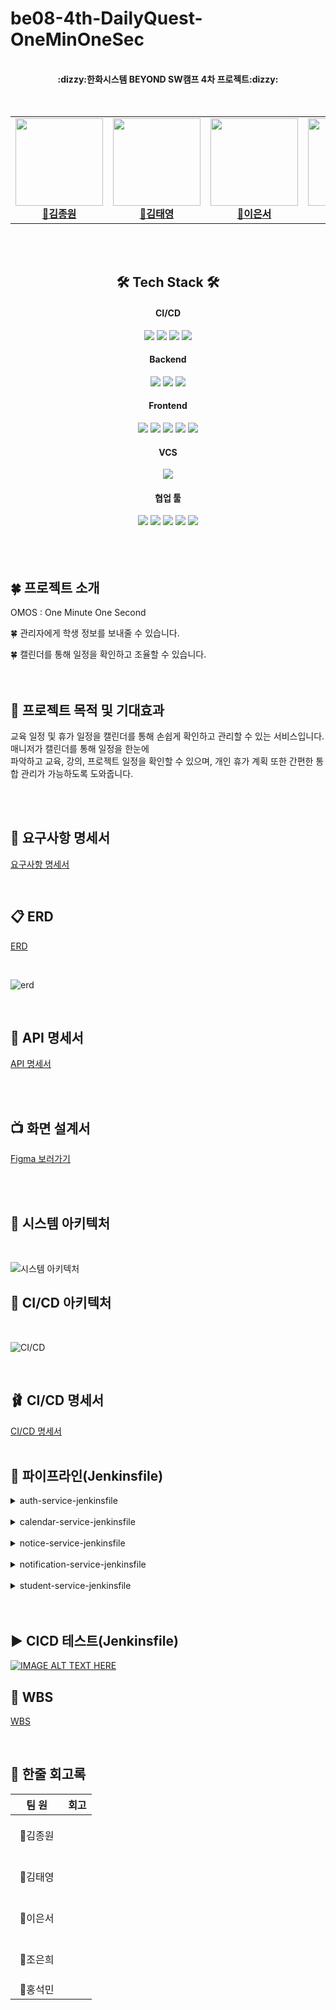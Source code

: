 # be08-4th-DailyQuest-OneMinOneSec

<div align="center">
  <br><b>:dizzy:한화시스템 BEYOND SW캠프 4차 프로젝트:dizzy:</b></br></div>

  <br>
<br>
<div align="center">
<table>
  <tbody>
    <tr> 
      <td align="center"><a href="https://github.com/jongwon-kr"><img src="https://avatars.githubusercontent.com/u/76871947?v=4"width="140px;" height="140px" alt=""/><br /><b>👑김종원</b></a><br /></td>
      <td align="center"><a href="https://github.com/tyeong1102"><img src="https://avatars.githubusercontent.com/u/97294927?s=96&v=4" width="140px;" height="140px" alt=""/><br /><b>🍙김태영</b></a><br /></td>
      <td align="center"><a href="https://github.com/tkckdnjs"><img src="https://avatars.githubusercontent.com/u/170069568?v=4" width="140px;" height="140px"  alt=""/><br /><b>🐶이은서</b></a><br /></td>
      <td align="center"><a href="https://github.com/eunhee78"><img src="https://avatars.githubusercontent.com/u/82626246?v=4" width="140px;" height="140px" alt=""/><br /><b>🍉조은희</b></a><br /></td>
      <td align="center"><a href="https://github.com/mmvne"><img src="https://avatars.githubusercontent.com/u/45449480?v=4" width="140px;" height="140px" alt=""/><br /><b>🧁홍석민</b></a><br /></td>
  </tbody>
</table>
</div>
<br>
<br>

<div align=center>

## 🛠️ Tech Stack 🛠️
  <h4>CI/CD</h4>
<div class="stack-container">
    <img src="https://img.shields.io/badge/Jenkins-D24939?style=for-the-badge&logo=Jenkins&logoColor=white">
    <img src="https://img.shields.io/badge/docker-002260?style=for-the-badge&logo=docker&logoColor=white">
    <img src="https://img.shields.io/badge/kubernetes-%231572B6?style=for-the-badge&logo=kubernetes&logoColor=white">
    <img src="https://img.shields.io/badge/ngrok-%233A0CA3?style=for-the-badge&logo=ngrok&logoColor=white">


<h4> Backend</h4>
<div class="stack-container">
    <img src="https://img.shields.io/badge/java-F7DF1E?style=for-the-badge&logo=java&logoColor=white">
    <img src="https://img.shields.io/badge/springboot-6DB33F?style=for-the-badge&logo=springboot&logoColor=white">
    <img src="https://img.shields.io/badge/Amazon%20RDS-527FFF?style=for-the-badge&logo=Amazon%20RDS&logoColor=white">
	
</div>

<h4>Frontend</h4>
<div class="stack-container">
    <img src="https://img.shields.io/badge/html5-%23E34F26.svg?style=for-the-badge&logo=html5&logoColor=white">
    <img src="https://img.shields.io/badge/css3-%231572B6.svg?style=for-the-badge&logo=css3&logoColor=white">
    <img src="https://img.shields.io/badge/vuejs-%2335495e.svg?style=for-the-badge&logo=vuedotjs&logoColor=%234FC08D">
    <img src="https://img.shields.io/badge/bootstrap-%23563D7C?style=for-the-badge&logo=bootstrap&logoColor=white">
    <img src="https://img.shields.io/badge/PrimeVue-%23639a67?style=for-the-badge&logo=vue.js&logoColor=white">


</div>

<h4>VCS</h4>
<img src="https://img.shields.io/badge/git-F05032?style=for-the-badge&logo=git&logoColor=white"/>

<h4>협업 툴</h4>
<img src="https://img.shields.io/badge/notion-000000?style=for-the-badge&logo=notion&logoColor=white"/>
<img src="https://img.shields.io/badge/googledocs-4285F4?style=for-the-badge&logo=googledocs&logoColor=white"/>
<img src="https://img.shields.io/badge/github-181717?style=for-the-badge&logo=github&logoColor=white"/>
<img src="https://img.shields.io/badge/IntelliJ%20IDEA-000000.svg?style=for-the-badge&logo=intellij-idea&logoColor=white">
<img src="https://img.shields.io/badge/Visual%20Studio%20Code-007ACC?style=for-the-badge&logo=visual-studio-code&logoColor=white">




</div>

</div>
<br>
<br>
<br>

## 🍀 프로젝트 소개

 OMOS : One Minute One Second

🍀 관리자에게 학생 정보를 보내줄 수 있습니다.
<br>

🍀 캘린더를 통해 일정을 확인하고 조율할 수 있습니다.
<br> 
<br>
<br>

## 🔆 프로젝트 목적 및 기대효과
교육 일정 및 휴가 일정을 캘린더를 통해 손쉽게 확인하고 관리할 수 있는 서비스입니다. 매니저가 캘린더를 통해 일정을 한눈에 <br> 파악하고 교육, 강의, 프로젝트
일정을 확인할 수 있으며, 개인 휴가 계획 또한 간편한 통합 관리가 가능하도록 도와줍니다.

<br> 



<br>

## 📑 요구사항 명세서
[요구사항 명세서](https://docs.google.com/spreadsheets/d/1UTnpUvR07tGe2TdFEmsZKeHrFMkpTfZzC-MN7yWY77c/edit?gid=0#gid=0)


<br>

## 📋 ERD
[ERD](https://www.erdcloud.com/d/T7nuCDkZTJACtXbog)

<br>

![erd](https://github.com/beyond-sw-camp/be08-4th-DQ-OMOS/blob/main/Images/erd.png?raw=true)

<br>


## 📄 API 명세서
[API 명세서](https://docs.google.com/spreadsheets/d/1kN0B6VXFFMemADbPnXZI4MWu9M5F2A280pIkb7VU2IQ/edit?gid=0#gid=0)


<br>
<br>

## 📺 화면 설계서
[Figma 보러가기](https://www.figma.com/board/CP2qZczh6IBRz0CkyhWt3l/Untitled?node-id=0-1&t=ALIywOoeckRvyGUO-1)

<br>
<br>

## 📑 시스템 아키텍처

<br>

![시스템 아키텍처](https://github.com/beyond-sw-camp/be08-4th-DQ-OMOS/blob/main/Images/%EC%8B%9C%EC%8A%A4%ED%85%9C%20%EC%95%84%ED%82%A4%ED%85%8D%EC%B2%98.png?raw=true)

## 📑 CI/CD 아키텍처

<br>

![CI/CD](https://github.com/beyond-sw-camp/be08-4th-DQ-OMOS/blob/main/Images/cicd.png?raw=true)

<br>

## 🩰 CI/CD 명세서
[CI/CD 명세서](https://docs.google.com/spreadsheets/d/1hawxzb2t1vQTkrZNA07GJ4R340gKLJQtrtrhuxNI9Qk/edit?gid=0#gid=0)
<br>
<br>

## 📜 파이프라인(Jenkinsfile)
<details>
<summary>auth-service-jenkinsfile</summary>

``` YML
pipeline {
    agent {
        kubernetes {
            yaml '''
            apiVersion: v1
            kind: Pod
            metadata:
              name: jenkins-agent-${env.BUILD_NUMBER}
            spec:
              containers:
              - name: gradle
                image: gradle:7.6.2-jdk17
                command:
                  - cat
                tty: true
              - name: docker
                image: docker:latest
                command:
                - cat
                tty: true
                volumeMounts:
                - mountPath: "/var/run/docker.sock"
                  name: docker-socket
              - name: kubectl
                image: gcr.io/cloud-builders/kubectl
                command:
                - cat
                tty: true
              volumes:
              - name: docker-socket
                hostPath:
                  path: "/var/run/docker.sock"
            '''
        }
    }

    environment {
        DOCKER_CREDENTIALS_ID = 'dockerhub_access'
        DOCKER_IMAGE_NAME = 'jjjwww8802/auth-service'
        DOCKERHUB_URL = 'https://index.docker.io/v1/'
        GITHUB_URL = 'git@github.com:beyond-sw-camp/be08-4th-DQ-OMOS.git'
        GITHUB_CREDENTIALS_ID = 'omos_access_ssh'
    }

    stages {
        stage('Checkout') {
            steps {
                git branch: 'main', credentialsId: "${GITHUB_CREDENTIALS_ID}", url: "${GITHUB_URL}"
            }
        }

        stage('Gradle Build') {
            steps {
                dir('Backend/auth-service') {
                    container('gradle') {
                        sh 'chmod +x ./gradlew'
                        sh './gradlew clean bootJar'
                    }
                }
            }
        }

        stage('Docker Image Build & Push') {
            steps {
                dir('Backend/auth-service') {
                    container('docker') {
                        script {
                            sh 'docker logout'
                            withCredentials([usernamePassword(credentialsId: "${DOCKER_CREDENTIALS_ID}", usernameVariable: 'DOCKER_USERNAME', passwordVariable: 'DOCKER_PASSWORD')]) {
                                sh 'echo $DOCKER_PASSWORD | docker login -u $DOCKER_USERNAME --password-stdin'
                            }
                            sh "docker build --no-cache -t ${DOCKER_IMAGE_NAME}:latest ."
                            sh "docker push ${DOCKER_IMAGE_NAME}:latest"
                            sh 'docker logout'
                        }
                    }
                }
            }
        }

        stage('Kubernetes Deployment') {
            steps {
                container('kubectl') {
                    script {
                        sh "kubectl set image deploy auth-deploy auth=${DOCKER_IMAGE_NAME}:latest -n default"
                        sh "kubectl rollout restart deploy auth-deploy -n default"
                    }
                }
            }
        }
    }

    post {
        success {
            withCredentials([string(credentialsId: 'discord-webhook', variable: 'DISCORD')]) {
                discordSend description: """
                제목 : ${currentBuild.displayName}
                결과 : ${currentBuild.result}
                실행 시간 : ${currentBuild.duration / 1000}s
                """,
                result: currentBuild.currentResult,
                title: "${env.JOB_NAME} : ${currentBuild.displayName} 성공",
                webhookURL: "${DISCORD}"
            }
        }
        failure {
            withCredentials([string(credentialsId: 'discord-webhook', variable: 'DISCORD')]) {
                discordSend description: """
                제목 : ${currentBuild.displayName}
                결과 : ${currentBuild.result}
                실행 시간 : ${currentBuild.duration / 1000}s
                """,
                result: currentBuild.currentResult,
                title: "${env.JOB_NAME} : ${currentBuild.displayName} 실패",
                webhookURL: "${DISCORD}"
            }
        }
    }
}

```
</details>

<br>

<details>
<summary>calendar-service-jenkinsfile</summary>

``` YML
pipeline {
    agent {
        kubernetes {
            yaml '''
            apiVersion: v1
            kind: Pod
            metadata:
              name: jenkins-agent-${env.BUILD_NUMBER}
            spec:
              containers:
              - name: gradle
                image: gradle:7.6.2-jdk17
                command:
                  - cat
                tty: true
              - name: docker
                image: docker:latest
                command:
                - cat
                tty: true
                volumeMounts:
                - mountPath: "/var/run/docker.sock"
                  name: docker-socket
              - name: kubectl
                image: gcr.io/cloud-builders/kubectl
                command:
                - cat
                tty: true
              volumes:
              - name: docker-socket
                hostPath:
                  path: "/var/run/docker.sock"
            '''
        }
    }

    environment {
        DOCKER_CREDENTIALS_ID = 'dockerhub_access'
        DOCKER_IMAGE_NAME = 'jjjwww8802/calendar-service'
        DOCKERHUB_URL = 'https://index.docker.io/v1/'
        GITHUB_URL = 'git@github.com:beyond-sw-camp/be08-4th-DQ-OMOS.git'
        GITHUB_CREDENTIALS_ID = 'omos_access_ssh'
    }

    stages {
        stage('Checkout') {
            steps {
                git branch: 'main', credentialsId: "${GITHUB_CREDENTIALS_ID}", url: "${GITHUB_URL}"
            }
        }

        stage('Gradle Build') {
            steps {
                dir('Backend/calendar-service') {
                    container('gradle') {
                        sh 'chmod +x ./gradlew'
                        sh './gradlew clean bootJar'
                    }
                }
            }
        }

        stage('Docker Image Build & Push') {
            steps {
                dir('Backend/calendar-service') {
                    container('docker') {
                        script {
                            sh 'docker logout'
                            withCredentials([usernamePassword(credentialsId: "${DOCKER_CREDENTIALS_ID}", usernameVariable: 'DOCKER_USERNAME', passwordVariable: 'DOCKER_PASSWORD')]) {
                                sh 'echo $DOCKER_PASSWORD | docker login -u $DOCKER_USERNAME --password-stdin'
                            }
                            sh "docker build --no-cache -t ${DOCKER_IMAGE_NAME}:latest ."
                            sh "docker push ${DOCKER_IMAGE_NAME}:latest"
                            sh 'docker logout'
                        }
                    }
                }
            }
        }

        stage('Kubernetes Deployment') {
            steps {
                container('kubectl') {
                    script {
                        sh "kubectl set image deploy calendar-deploy calendar=${DOCKER_IMAGE_NAME}:latest -n default"
                        sh "kubectl rollout restart deploy calendar-deploy -n default"
                    }
                }
            }
        }
    }

    post {
        success {
            withCredentials([string(credentialsId: 'discord-webhook', variable: 'DISCORD')]) {
                discordSend description: """
                제목 : ${currentBuild.displayName}
                결과 : ${currentBuild.result}
                실행 시간 : ${currentBuild.duration / 1000}s
                """,
                result: currentBuild.currentResult,
                title: "${env.JOB_NAME} : ${currentBuild.displayName} 성공",
                webhookURL: "${DISCORD}"
            }
        }
        failure {
            withCredentials([string(credentialsId: 'discord-webhook', variable: 'DISCORD')]) {
                discordSend description: """
                제목 : ${currentBuild.displayName}
                결과 : ${currentBuild.result}
                실행 시간 : ${currentBuild.duration / 1000}s
                """,
                result: currentBuild.currentResult,
                title: "${env.JOB_NAME} : ${currentBuild.displayName} 실패",
                webhookURL: "${DISCORD}"
            }
        }
    }
}

```
</details>

<br>

<details>
<summary>notice-service-jenkinsfile</summary>

``` YML
pipeline {
    agent {
        kubernetes {
            yaml '''
            apiVersion: v1
            kind: Pod
            metadata:
              name: jenkins-agent-${env.BUILD_NUMBER}
            spec:
              containers:
              - name: gradle
                image: gradle:7.6.2-jdk17
                command:
                  - cat
                tty: true
              - name: docker
                image: docker:latest
                command:
                - cat
                tty: true
                volumeMounts:
                - mountPath: "/var/run/docker.sock"
                  name: docker-socket
              - name: kubectl
                image: gcr.io/cloud-builders/kubectl
                command:
                - cat
                tty: true
              volumes:
              - name: docker-socket
                hostPath:
                  path: "/var/run/docker.sock"
            '''
        }
    }

    environment {
        DOCKER_CREDENTIALS_ID = 'dockerhub_access'
        DOCKER_IMAGE_NAME = 'jjjwww8802/notice-service'
        DOCKERHUB_URL = 'https://index.docker.io/v1/'
        GITHUB_URL = 'git@github.com:beyond-sw-camp/be08-4th-DQ-OMOS.git'
        GITHUB_CREDENTIALS_ID = 'omos_access_ssh'
    }

    stages {
        stage('Checkout') {
            steps {
                git branch: 'main', credentialsId: "${GITHUB_CREDENTIALS_ID}", url: "${GITHUB_URL}"
            }
        }

        stage('Gradle Build') {
            steps {
                dir('Backend/notice-service') {
                    container('gradle') {
                        sh 'chmod +x ./gradlew'
                        sh './gradlew clean bootJar'
                    }
                }
            }
        }

        stage('Docker Image Build & Push') {
            steps {
                dir('Backend/notice-service') {
                    container('docker') {
                        script {
                            sh 'docker logout'
                            withCredentials([usernamePassword(credentialsId: "${DOCKER_CREDENTIALS_ID}", usernameVariable: 'DOCKER_USERNAME', passwordVariable: 'DOCKER_PASSWORD')]) {
                                sh 'echo $DOCKER_PASSWORD | docker login -u $DOCKER_USERNAME --password-stdin'
                            }
                            sh "docker build --no-cache -t ${DOCKER_IMAGE_NAME}:latest ."
                            sh "docker push ${DOCKER_IMAGE_NAME}:latest"
                            sh 'docker logout'
                        }
                    }
                }
            }
        }

        stage('Kubernetes Deployment') {
            steps {
                container('kubectl') {
                    script {
                        sh "kubectl set image deploy notice-deploy notice=${DOCKER_IMAGE_NAME}:latest -n default"
                        sh "kubectl rollout restart deploy notice-deploy -n default"
                    }
                }
            }
        }
    }

    post {
        success {
            withCredentials([string(credentialsId: 'discord-webhook', variable: 'DISCORD')]) {
                discordSend description: """
                제목 : ${currentBuild.displayName}
                결과 : ${currentBuild.result}
                실행 시간 : ${currentBuild.duration / 1000}s
                """,
                result: currentBuild.currentResult,
                title: "${env.JOB_NAME} : ${currentBuild.displayName} 성공",
                webhookURL: "${DISCORD}"
            }
        }
        failure {
            withCredentials([string(credentialsId: 'discord-webhook', variable: 'DISCORD')]) {
                discordSend description: """
                제목 : ${currentBuild.displayName}
                결과 : ${currentBuild.result}
                실행 시간 : ${currentBuild.duration / 1000}s
                """,
                result: currentBuild.currentResult,
                title: "${env.JOB_NAME} : ${currentBuild.displayName} 실패",
                webhookURL: "${DISCORD}"
            }
        }
    }
}

```
</details>

<br>

<details>
<summary>notification-service-jenkinsfile</summary>

``` YML
pipeline {
    agent {
        kubernetes {
            yaml '''
            apiVersion: v1
            kind: Pod
            metadata:
              name: jenkins-agent-${env.BUILD_NUMBER}
            spec:
              containers:
              - name: gradle
                image: gradle:7.6.2-jdk17
                command:
                  - cat
                tty: true
              - name: docker
                image: docker:latest
                command:
                - cat
                tty: true
                volumeMounts:
                - mountPath: "/var/run/docker.sock"
                  name: docker-socket
              - name: kubectl
                image: gcr.io/cloud-builders/kubectl
                command:
                - cat
                tty: true
              volumes:
              - name: docker-socket
                hostPath:
                  path: "/var/run/docker.sock"
            '''
        }
    }

    environment {
        DOCKER_CREDENTIALS_ID = 'dockerhub_access'
        DOCKER_IMAGE_NAME = 'jjjwww8802/notification-service'
        DOCKERHUB_URL = 'https://index.docker.io/v1/'
        GITHUB_URL = 'git@github.com:beyond-sw-camp/be08-4th-DQ-OMOS.git'
        GITHUB_CREDENTIALS_ID = 'omos_access_ssh'
    }

    stages {
        stage('Checkout') {
            steps {
                git branch: 'main', credentialsId: "${GITHUB_CREDENTIALS_ID}", url: "${GITHUB_URL}"
            }
        }

        stage('Gradle Build') {
            steps {
                dir('Backend/notification-service') {
                    container('gradle') {
                        sh 'chmod +x ./gradlew'
                        sh './gradlew clean bootJar'
                    }
                }
            }
        }

        stage('Docker Image Build & Push') {
            steps {
                dir('Backend/notification-service') {
                    container('docker') {
                        script {
                            sh 'docker logout'
                            withCredentials([usernamePassword(credentialsId: "${DOCKER_CREDENTIALS_ID}", usernameVariable: 'DOCKER_USERNAME', passwordVariable: 'DOCKER_PASSWORD')]) {
                                sh 'echo $DOCKER_PASSWORD | docker login -u $DOCKER_USERNAME --password-stdin'
                            }
                            sh "docker build --no-cache -t ${DOCKER_IMAGE_NAME}:latest ."
                            sh "docker push ${DOCKER_IMAGE_NAME}:latest"
                            sh 'docker logout'
                        }
                    }
                }
            }
        }

        stage('Kubernetes Deployment') {
            steps {
                container('kubectl') {
                    script {
                        sh "kubectl set image deploy notification-deploy notification=${DOCKER_IMAGE_NAME}:latest -n default"
                        sh "kubectl rollout restart deploy notification-deploy -n default"
                    }
                }
            }
        }
    }

    post {
        success {
            withCredentials([string(credentialsId: 'discord-webhook', variable: 'DISCORD')]) {
                discordSend description: """
                제목 : ${currentBuild.displayName}
                결과 : ${currentBuild.result}
                실행 시간 : ${currentBuild.duration / 1000}s
                """,
                result: currentBuild.currentResult,
                title: "${env.JOB_NAME} : ${currentBuild.displayName} 성공",
                webhookURL: "${DISCORD}"
            }
        }
        failure {
            withCredentials([string(credentialsId: 'discord-webhook', variable: 'DISCORD')]) {
                discordSend description: """
                제목 : ${currentBuild.displayName}
                결과 : ${currentBuild.result}
                실행 시간 : ${currentBuild.duration / 1000}s
                """,
                result: currentBuild.currentResult,
                title: "${env.JOB_NAME} : ${currentBuild.displayName} 실패",
                webhookURL: "${DISCORD}"
            }
        }
    }
}


```
</details>

<br>

<details>
<summary>student-service-jenkinsfile</summary>

``` YML
pipeline {
    agent {
        kubernetes {
            yaml '''
            apiVersion: v1
            kind: Pod
            metadata:
              name: jenkins-agent-${env.BUILD_NUMBER}
            spec:
              containers:
              - name: gradle
                image: gradle:7.6.2-jdk17
                command:
                  - cat
                tty: true
              - name: docker
                image: docker:latest
                command:
                - cat
                tty: true
                volumeMounts:
                - mountPath: "/var/run/docker.sock"
                  name: docker-socket
              - name: kubectl
                image: gcr.io/cloud-builders/kubectl
                command:
                - cat
                tty: true
              volumes:
              - name: docker-socket
                hostPath:
                  path: "/var/run/docker.sock"
            '''
        }
    }

    environment {
        DOCKER_CREDENTIALS_ID = 'dockerhub_access'
        DOCKER_IMAGE_NAME = 'jjjwww8802/student-service'
        DOCKERHUB_URL = 'https://index.docker.io/v1/'
        GITHUB_URL = 'git@github.com:beyond-sw-camp/be08-4th-DQ-OMOS.git'
        GITHUB_CREDENTIALS_ID = 'omos_access_ssh'
    }

    stages {
        stage('Checkout') {
            steps {
                git branch: 'main', credentialsId: "${GITHUB_CREDENTIALS_ID}", url: "${GITHUB_URL}"
            }
        }

        stage('Gradle Build') {
            steps {
                dir('Backend/student-service') {
                    container('gradle') {
                        sh 'chmod +x ./gradlew'
                        sh './gradlew clean bootJar'
                    }
                }
            }
        }

        stage('Docker Image Build & Push') {
            steps {
                dir('Backend/student-service') {
                    container('docker') {
                        script {
                            sh 'docker logout'
                            withCredentials([usernamePassword(credentialsId: "${DOCKER_CREDENTIALS_ID}", usernameVariable: 'DOCKER_USERNAME', passwordVariable: 'DOCKER_PASSWORD')]) {
                                sh 'echo $DOCKER_PASSWORD | docker login -u $DOCKER_USERNAME --password-stdin'
                            }
                            sh "docker build --no-cache -t ${DOCKER_IMAGE_NAME}:latest ."
                            sh "docker push ${DOCKER_IMAGE_NAME}:latest"
                            sh 'docker logout'
                        }
                    }
                }
            }
        }

        stage('Kubernetes Deployment') {
            steps {
                container('kubectl') {
                    script {
                        sh "kubectl set image deploy student-deploy student=${DOCKER_IMAGE_NAME}:latest -n default"
                        sh "kubectl rollout restart deploy student-deploy -n default"
                    }
                }
            }
        }
    }

    post {
        success {
            withCredentials([string(credentialsId: 'discord-webhook', variable: 'DISCORD')]) {
                discordSend description: """
                제목 : ${currentBuild.displayName}
                결과 : ${currentBuild.result}
                실행 시간 : ${currentBuild.duration / 1000}s
                """,
                result: currentBuild.currentResult,
                title: "${env.JOB_NAME} : ${currentBuild.displayName} 성공",
                webhookURL: "${DISCORD}"
            }
        }
        failure {
            withCredentials([string(credentialsId: 'discord-webhook', variable: 'DISCORD')]) {
                discordSend description: """
                제목 : ${currentBuild.displayName}
                결과 : ${currentBuild.result}
                실행 시간 : ${currentBuild.duration / 1000}s
                """,
                result: currentBuild.currentResult,
                title: "${env.JOB_NAME} : ${currentBuild.displayName} 실패",
                webhookURL: "${DISCORD}"
            }
        }
    }
}

```
</details>

<br>
<br>

## ▶️ CICD 테스트(Jenkinsfile)
[![IMAGE ALT TEXT HERE](https://img.youtube.com/vi/kdVEqg6ewk0/0.jpg)](https://www.youtube.com/watch?v=kdVEqg6ewk0)
<br>

## 📅 WBS
[WBS](https://docs.google.com/spreadsheets/d/1BI3uCB31D9dol-k-YqnDGOJ90PBCP7Zki6-JhUEhBj8/edit?gid=0#gid=0)



<br>


## 🐻 한줄 회고록
|&nbsp;&nbsp;&nbsp;&nbsp;팀&nbsp;원&nbsp;&nbsp;&nbsp;&nbsp;|회고|
|:----:|----|
|👑김종원|<br><br>&nbsp;|
|🍙김태영|<br><br>&nbsp;|
|🐶이은서|<br><br>&nbsp;|
|🧁조은희|<br><br>&nbsp;|
|🐧홍석민|<br>|

<br>
